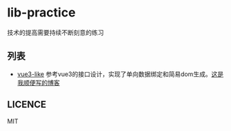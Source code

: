 # lib-practice

技术的提高需要持续不断刻意的练习

## 列表

* [vue3-like](/lib-practice/vue3-like/)
    参考vue3的接口设计，实现了单向数据绑定和简易dom生成。[这是我顺便写的博客](https://blog.kingfish404.cn/posts/2021/06/01/frontend05-vue-like.html)


## LICENCE

MIT